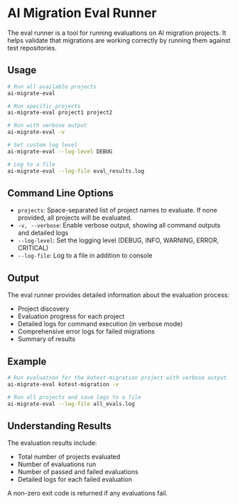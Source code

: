 # AI Migration Eval Runner

The eval runner is a tool for running evaluations on AI migration projects. It helps validate that migrations are working correctly by running them against test repositories.

## Usage

```bash
# Run all available projects
ai-migrate-eval

# Run specific projects
ai-migrate-eval project1 project2

# Run with verbose output
ai-migrate-eval -v

# Set custom log level
ai-migrate-eval --log-level DEBUG

# Log to a file
ai-migrate-eval --log-file eval_results.log
```

## Command Line Options

- `projects`: Space-separated list of project names to evaluate. If none provided, all projects will be evaluated.
- `-v, --verbose`: Enable verbose output, showing all command outputs and detailed logs
- `--log-level`: Set the logging level (DEBUG, INFO, WARNING, ERROR, CRITICAL)
- `--log-file`: Log to a file in addition to console

## Output

The eval runner provides detailed information about the evaluation process:

- Project discovery
- Evaluation progress for each project
- Detailed logs for command execution (in verbose mode)
- Comprehensive error logs for failed migrations
- Summary of results

## Example

```bash
# Run evaluation for the kotest-migration project with verbose output
ai-migrate-eval kotest-migration -v

# Run all projects and save logs to a file
ai-migrate-eval --log-file all_evals.log
```

## Understanding Results

The evaluation results include:
- Total number of projects evaluated
- Number of evaluations run
- Number of passed and failed evaluations
- Detailed logs for each failed evaluation

A non-zero exit code is returned if any evaluations fail.
